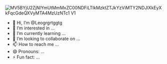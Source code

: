 ![MV5BYjU2ZjNlYmUtMmMxZC00NDFiLTlkMzktZTJkYzViMTY2NDJlXkEyXkFqcGdeQXVyMTA4MzUzNTc1 _V1_](https://github.com/Leogrgrtggtg/Leogrgrtggtg/assets/168691047/d61fec8a-e09e-4ea3-823d-c0198ff648f9)
- 👋 Hi, I’m @Leogrgrtggtg
- 👀 I’m interested in ...
- 🌱 I’m currently learning ...
- 💞️ I’m looking to collaborate on ...
- 📫 How to reach me ...
- 😄 Pronouns: ...
- ⚡ Fun fact: ...

<!---
Leogrgrtggtg/Leogrgrtggtg is a ✨ special ✨ repository because its `README.md` (this file) appears on your GitHub profile.
You can click the Preview link to take a look at your changes.
--->
